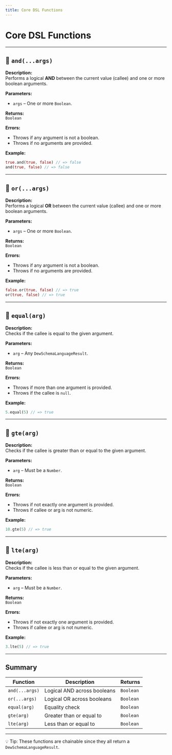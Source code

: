 ```yaml
---
title: Core DSL Functions
---
```


# Core DSL Functions

---

## 🔗 `and(...args)`

**Description:**  
Performs a logical **AND** between the current value (callee) and one or more boolean arguments.

**Parameters:**

-   `args` – One or more `Boolean`.

**Returns:**  
`Boolean`

**Errors:**

-   Throws if any argument is not a boolean.
-   Throws if no arguments are provided.

**Example:**

```rust
true.and(true, false) // => false
and(true, false) // => false
```

---

## 🔗 `or(...args)`

**Description:**  
Performs a logical **OR** between the current value (callee) and one or more boolean arguments.

**Parameters:**

-   `args` – One or more `Boolean`.

**Returns:**  
`Boolean`

**Errors:**

-   Throws if any argument is not a boolean.
-   Throws if no arguments are provided.

**Example:**

```rust
false.or(true, false) // => true
or(true, false) // => true
```

---

## 🔗 `equal(arg)`

**Description:**  
Checks if the callee is equal to the given argument.

**Parameters:**

-   `arg` – Any `DewSchemaLanguageResult`.

**Returns:**  
`Boolean`

**Errors:**

-   Throws if more than one argument is provided.
-   Throws if the callee is `null`.

**Example:**

```rust
5.equal(5) // => true
```

---

## 🔗 `gte(arg)`

**Description:**  
Checks if the callee is greater than or equal to the given argument.

**Parameters:**

-   `arg` – Must be a `Number`.

**Returns:**  
`Boolean`

**Errors:**

-   Throws if not exactly one argument is provided.
-   Throws if callee or arg is not numeric.

**Example:**

```rust
10.gte(5) // => true
```

---

## 🔗 `lte(arg)`

**Description:**  
Checks if the callee is less than or equal to the given argument.

**Parameters:**

-   `arg` – Must be a `Number`.

**Returns:**  
`Boolean`

**Errors:**

-   Throws if not exactly one argument is provided.
-   Throws if callee or arg is not numeric.

**Example:**

```rust
3.lte(5) // => true
```

---

## Summary

| Function       | Description                 | Returns   |
| -------------- | --------------------------- | --------- |
| `and(...args)` | Logical AND across booleans | `Boolean` |
| `or(...args)`  | Logical OR across booleans  | `Boolean` |
| `equal(arg)`   | Equality check              | `Boolean` |
| `gte(arg)`     | Greater than or equal to    | `Boolean` |
| `lte(arg)`     | Less than or equal to       | `Boolean` |

---

💡 Tip: These functions are chainable since they all return a `DewSchemaLanguageResult`.
